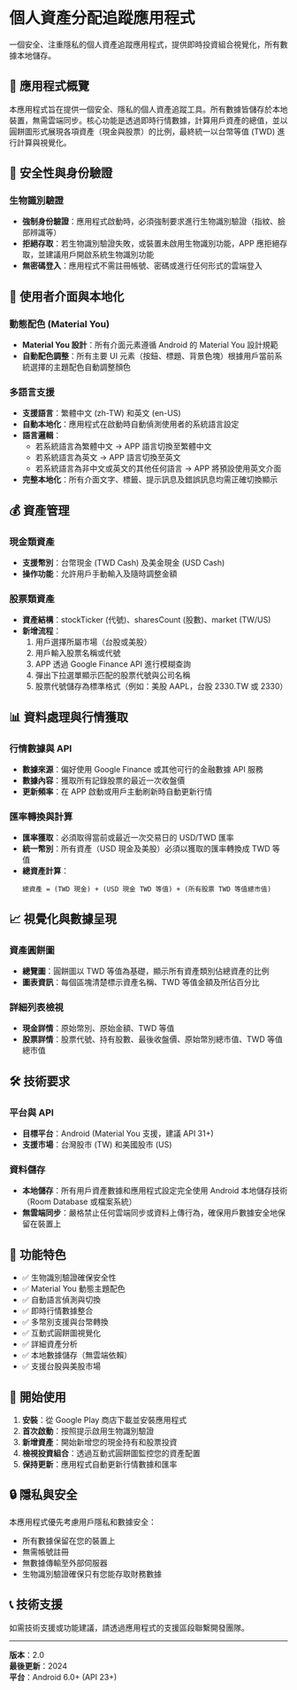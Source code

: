 # 個人資產分配追蹤應用程式

一個安全、注重隱私的個人資產追蹤應用程式，提供即時投資組合視覺化，所有數據本地儲存。

## 🎯 應用程式概覽

本應用程式旨在提供一個安全、隱私的個人資產追蹤工具。所有數據皆儲存於本地裝置，無需雲端同步。核心功能是透過即時行情數據，計算用戶資產的總值，並以圓餅圖形式展現各項資產（現金與股票）的比例，最終統一以台幣等值 (TWD) 進行計算與視覺化。

## 🔐 安全性與身份驗證

### 生物識別驗證
- **強制身份驗證**：應用程式啟動時，必須強制要求進行生物識別驗證（指紋、臉部辨識等）
- **拒絕存取**：若生物識別驗證失敗，或裝置未啟用生物識別功能，APP 應拒絕存取，並建議用戶開啟系統生物識別功能
- **無密碼登入**：應用程式不需註冊帳號、密碼或進行任何形式的雲端登入

## 🎨 使用者介面與本地化

### 動態配色 (Material You)
- **Material You 設計**：所有介面元素遵循 Android 的 Material You 設計規範
- **自動配色調整**：所有主要 UI 元素（按鈕、標題、背景色塊）根據用戶當前系統選擇的主題配色自動調整顏色

### 多語言支援
- **支援語言**：繁體中文 (zh-TW) 和英文 (en-US)
- **自動本地化**：應用程式在啟動時自動偵測使用者的系統語言設定
- **語言邏輯**：
  - 若系統語言為繁體中文 → APP 語言切換至繁體中文
  - 若系統語言為英文 → APP 語言切換至英文
  - 若系統語言為非中文或英文的其他任何語言 → APP 將預設使用英文介面
- **完整本地化**：所有介面文字、標籤、提示訊息及錯誤訊息均需正確切換顯示

## 💰 資產管理

### 現金類資產
- **支援幣別**：台幣現金 (TWD Cash) 及美金現金 (USD Cash)
- **操作功能**：允許用戶手動輸入及隨時調整金額

### 股票類資產
- **資產結構**：stockTicker (代號)、sharesCount (股數)、market (TW/US)
- **新增流程**：
  1. 用戶選擇所屬市場（台股或美股）
  2. 用戶輸入股票名稱或代號
  3. APP 透過 Google Finance API 進行模糊查詢
  4. 彈出下拉選單顯示匹配的股票代號與公司名稱
  5. 股票代號儲存為標準格式（例如：美股 AAPL，台股 2330.TW 或 2330）

## 📊 資料處理與行情獲取

### 行情數據與 API
- **數據來源**：偏好使用 Google Finance 或其他可行的金融數據 API 服務
- **數據內容**：獲取所有記錄股票的最近一次收盤價
- **更新頻率**：在 APP 啟動或用戶主動刷新時自動更新行情

### 匯率轉換與計算
- **匯率獲取**：必須取得當前或最近一次交易日的 USD/TWD 匯率
- **統一幣別**：所有資產（USD 現金及美股）必須以獲取的匯率轉換成 TWD 等值
- **總資產計算**：
  ```
  總資產 = (TWD 現金) + (USD 現金 TWD 等值) + (所有股票 TWD 等值總市值)
  ```

## 📈 視覺化與數據呈現

### 資產圓餅圖
- **總覽圖**：圓餅圖以 TWD 等值為基礎，顯示所有資產類別佔總資產的比例
- **圖表資訊**：每個區塊清楚標示資產名稱、TWD 等值金額及所佔百分比

### 詳細列表檢視
- **現金詳情**：原始幣別、原始金額、TWD 等值
- **股票詳情**：股票代號、持有股數、最後收盤價、原始幣別總市值、TWD 等值總市值

## 🛠 技術要求

### 平台與 API
- **目標平台**：Android (Material You 支援，建議 API 31+)
- **支援市場**：台灣股市 (TW) 和美國股市 (US)

### 資料儲存
- **本地儲存**：所有用戶資產數據和應用程式設定完全使用 Android 本地儲存技術（Room Database 或檔案系統）
- **無雲端同步**：嚴格禁止任何雲端同步或資料上傳行為，確保用戶數據安全地保留在裝置上

## 🚀 功能特色

- ✅ 生物識別驗證確保安全性
- ✅ Material You 動態主題配色
- ✅ 自動語言偵測與切換
- ✅ 即時行情數據整合
- ✅ 多幣別支援與台幣轉換
- ✅ 互動式圓餅圖視覺化
- ✅ 詳細資產分析
- ✅ 本地數據儲存（無雲端依賴）
- ✅ 支援台股與美股市場

## 📱 開始使用

1. **安裝**：從 Google Play 商店下載並安裝應用程式
2. **首次啟動**：按照提示啟用生物識別驗證
3. **新增資產**：開始新增您的現金持有和股票投資
4. **檢視投資組合**：透過互動式圓餅圖監控您的資產配置
5. **保持更新**：應用程式自動更新行情數據和匯率

## 🔒 隱私與安全

本應用程式優先考慮用戶隱私和數據安全：
- 所有數據保留在您的裝置上
- 無需帳號註冊
- 無數據傳輸至外部伺服器
- 生物識別驗證確保只有您能存取財務數據

## 📞 技術支援

如需技術支援或功能建議，請透過應用程式的支援區段聯繫開發團隊。

---

**版本**：2.0  
**最後更新**：2024  
**平台**：Android 6.0+ (API 23+)